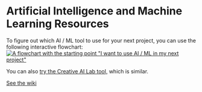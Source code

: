 # Artificial Intelligence and Machine Learning Resources

To figure out which AI / ML tool to use for your next project, you can use the following interactive flowchart:
[![A flowchart with the starting point "I want to use AI / ML in my next project"](https://github.com/XRRCA/AIML/assets/3166481/7a9310b1-1d72-4046-8ae5-e41962692689)](https://www.figma.com/proto/wXvGOJXe5zWJLDk2rWoP9S/AI-ML-Flowchart?page-id=92848%3A2000&node-id=92848-2001&viewport=1015%2C864%2C0.27&scaling=min-zoom&starting-point-node-id=92848%3A2092)

You can also [try the Creative AI Lab tool,](https://creative-ai.org/) which is similar.

[See the wiki](https://github.com/XRRCA/AIML/wiki)
